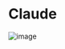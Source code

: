 # Claude

![image](https://github.com/user-attachments/assets/1357ed14-da9e-46a2-9e6c-8752effabb07)

